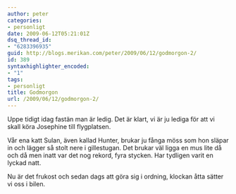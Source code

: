 ```yaml
---
author: peter
categories:
- personligt
date: 2009-06-12T05:21:01Z
dsq_thread_id:
- "6283396935"
guid: http://blogs.merikan.com/peter/2009/06/12/godmorgon-2/
id: 389
syntaxhighlighter_encoded:
- "1"
tags:
- personligt
title: Godmorgon
url: /2009/06/12/godmorgon-2/
---
```


Uppe tidigt idag fastän man är ledig. Det är klart, vi är ju lediga för att vi skall köra Josephine till flygplatsen. 

Vår ena katt Sulan, även kallad Hunter, brukar ju fånga möss som hon släpar in och lägger så stolt nere i gillestugan. Det brukar väl ligga en mus lite då och då men inatt var det nog rekord, fyra stycken. Har tydligen varit en lyckad natt.

Nu är det frukost och sedan dags att göra sig i ordning, klockan åtta sätter vi oss i bilen.
